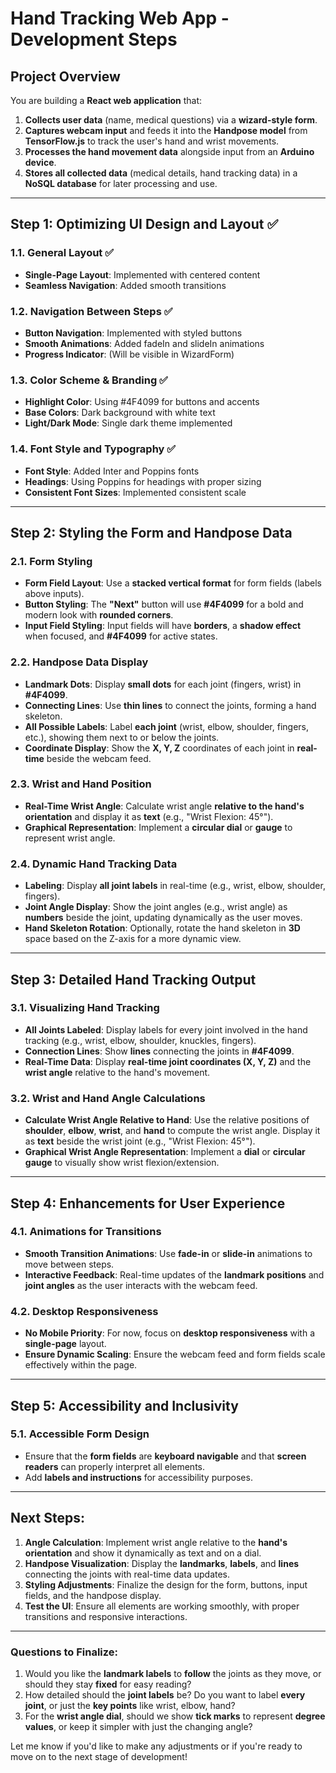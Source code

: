 # Hand Tracking Web App - Development Steps

## Project Overview
You are building a **React web application** that:
1. **Collects user data** (name, medical questions) via a **wizard-style form**.
2. **Captures webcam input** and feeds it into the **Handpose model** from **TensorFlow.js** to track the user's hand and wrist movements.
3. **Processes the hand movement data** alongside input from an **Arduino device**.
4. **Stores all collected data** (medical details, hand tracking data) in a **NoSQL database** for later processing and use.

---

## Step 1: Optimizing UI Design and Layout ✅

### 1.1. General Layout ✅
- **Single-Page Layout**: Implemented with centered content
- **Seamless Navigation**: Added smooth transitions

### 1.2. Navigation Between Steps ✅
- **Button Navigation**: Implemented with styled buttons
- **Smooth Animations**: Added fadeIn and slideIn animations
- **Progress Indicator**: (Will be visible in WizardForm)

### 1.3. Color Scheme & Branding ✅
- **Highlight Color**: Using #4F4099 for buttons and accents
- **Base Colors**: Dark background with white text
- **Light/Dark Mode**: Single dark theme implemented

### 1.4. Font Style and Typography ✅
- **Font Style**: Added Inter and Poppins fonts
- **Headings**: Using Poppins for headings with proper sizing
- **Consistent Font Sizes**: Implemented consistent scale

---

## Step 2: Styling the Form and Handpose Data

### 2.1. Form Styling
- **Form Field Layout**: Use a **stacked vertical format** for form fields (labels above inputs).
- **Button Styling**: The **"Next"** button will use **#4F4099** for a bold and modern look with **rounded corners**.
- **Input Field Styling**: Input fields will have **borders**, a **shadow effect** when focused, and **#4F4099** for active states.

### 2.2. Handpose Data Display
- **Landmark Dots**: Display **small dots** for each joint (fingers, wrist) in **#4F4099**.
- **Connecting Lines**: Use **thin lines** to connect the joints, forming a hand skeleton.
- **All Possible Labels**: Label **each joint** (wrist, elbow, shoulder, fingers, etc.), showing them next to or below the joints.
- **Coordinate Display**: Show the **X, Y, Z** coordinates of each joint in **real-time** beside the webcam feed.

### 2.3. Wrist and Hand Position
- **Real-Time Wrist Angle**: Calculate wrist angle **relative to the hand's orientation** and display it as **text** (e.g., "Wrist Flexion: 45°").
- **Graphical Representation**: Implement a **circular dial** or **gauge** to represent wrist angle.
  
### 2.4. Dynamic Hand Tracking Data
- **Labeling**: Display **all joint labels** in real-time (e.g., wrist, elbow, shoulder, fingers).
- **Joint Angle Display**: Show the joint angles (e.g., wrist angle) as **numbers** beside the joint, updating dynamically as the user moves.
- **Hand Skeleton Rotation**: Optionally, rotate the hand skeleton in **3D** space based on the Z-axis for a more dynamic view.

---

## Step 3: Detailed Hand Tracking Output

### 3.1. Visualizing Hand Tracking
- **All Joints Labeled**: Display labels for every joint involved in the hand tracking (e.g., wrist, elbow, shoulder, knuckles, fingers).
- **Connection Lines**: Show **lines** connecting the joints in **#4F4099**.
- **Real-Time Data**: Display **real-time joint coordinates (X, Y, Z)** and the **wrist angle** relative to the hand's movement.

### 3.2. Wrist and Hand Angle Calculations
- **Calculate Wrist Angle Relative to Hand**: Use the relative positions of **shoulder**, **elbow**, **wrist**, and **hand** to compute the wrist angle. Display it as **text** beside the wrist joint (e.g., "Wrist Flexion: 45°").
- **Graphical Wrist Angle Representation**: Implement a **dial** or **circular gauge** to visually show wrist flexion/extension.

---

## Step 4: Enhancements for User Experience

### 4.1. Animations for Transitions
- **Smooth Transition Animations**: Use **fade-in** or **slide-in** animations to move between steps.
- **Interactive Feedback**: Real-time updates of the **landmark positions** and **joint angles** as the user interacts with the webcam feed.

### 4.2. Desktop Responsiveness
- **No Mobile Priority**: For now, focus on **desktop responsiveness** with a **single-page** layout.
- **Ensure Dynamic Scaling**: Ensure the webcam feed and form fields scale effectively within the page.

---

## Step 5: Accessibility and Inclusivity

### 5.1. Accessible Form Design
- Ensure that the **form fields** are **keyboard navigable** and that **screen readers** can properly interpret all elements.
- Add **labels and instructions** for accessibility purposes.

---

## Next Steps:
1. **Angle Calculation**: Implement wrist angle relative to the **hand's orientation** and show it dynamically as text and on a dial.
2. **Handpose Visualization**: Display the **landmarks**, **labels**, and **lines** connecting the joints with real-time data updates.
3. **Styling Adjustments**: Finalize the design for the form, buttons, input fields, and the handpose display.
4. **Test the UI**: Ensure all elements are working smoothly, with proper transitions and responsive interactions.

---

### **Questions to Finalize:**
1. Would you like the **landmark labels** to **follow** the joints as they move, or should they stay **fixed** for easy reading?
2. How detailed should the **joint labels** be? Do you want to label **every joint**, or just the **key points** like wrist, elbow, hand?
3. For the **wrist angle dial**, should we show **tick marks** to represent **degree values**, or keep it simpler with just the changing angle?

Let me know if you'd like to make any adjustments or if you're ready to move on to the next stage of development!